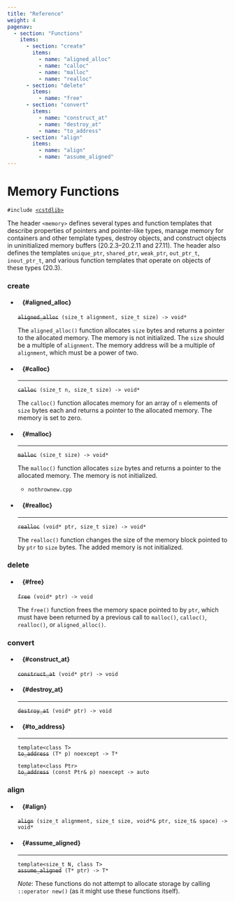 ```yaml
---
title: "Reference"
weight: 4
pagenav:
  - section: "Functions"
    items:
      - section: "create"
        items:
          - name: "aligned_alloc"
          - name: "calloc"
          - name: "malloc"
          - name: "realloc"
      - section: "delete"
        items:
          - name: "free"
      - section: "convert"
        items:
          - name: "construct_at"
          - name: "destroy_at"
          - name: "to_address"
      - section: "align"
        items:
          - name: "align"
          - name: "assume_aligned"
---
```


# Memory Functions

`#include `[`<cstdlib>`]()

The header `<memory>` defines several types and function templates that describe
properties of pointers and pointer-like types, manage memory for containers and
other template types, destroy objects, and construct objects in uninitialized
memory buffers (20.2.3–20.2.11 and 27.11). The header also defines the templates
`unique_ptr`, `shared_ptr`, `weak_ptr`, `out_ptr_t`, `inout_ptr_t`, and various
function templates that operate on objects of these types (20.3).

### create

- #### ` ` {#aligned_alloc}

  ~~`aligned_alloc`~~` (size_t alignment, size_t size) -> void*`

  The `aligned_alloc()` function allocates `size` bytes and returns a pointer to
  the allocated memory. The memory is not initialized. The `size` should be a
  multiple of `alignment`. The memory address will be a multiple of `alignment`,
  which must be a power of two.

- #### ` ` {#calloc}

  ***

  ~~`calloc`~~` (size_t n, size_t size) -> void*`

  The `calloc()` function allocates memory for an array of `n` elements of
  `size` bytes each and returns a pointer to the allocated memory. The memory is
  set to zero.

- #### ` ` {#malloc}

  ***

  ~~`malloc`~~` (size_t size) -> void*`

  The `malloc()` function allocates `size` bytes and returns a pointer to the
  allocated memory. The memory is not initialized.

  - `nothrownew.cpp`

- #### ` ` {#realloc}

  ***

  ~~`realloc`~~` (void* ptr, size_t size) -> void*`

  The `realloc()` function changes the size of the memory block pointed to by
  `ptr` to `size` bytes. The added memory is not initialized.

### delete

- #### ` ` {#free}

  ~~`free`~~` (void* ptr) -> void`

  The `free()` function frees the memory space pointed to by `ptr`, which must
  have been returned by a previous call to `malloc()`, `calloc()`, `realloc()`,
  or `aligned_alloc()`.

### convert

- #### ` ` {#construct_at}

  ~~`construct_at`~~` (void* ptr) -> void`

- #### ` ` {#destroy_at}

  ***

  ~~`destroy_at`~~` (void* ptr) -> void`

- #### ` ` {#to_address}

  ***

  `template<class T>`\
  ~~`to_address`~~` (T* p) noexcept -> T*`

  `template<class Ptr>`\
  ~~`to_address`~~` (const Ptr& p) noexcept -> auto`

### align

- #### ` ` {#align}

  ~~`align`~~` (size_t alignment, size_t size, void*& ptr, size_t& space) -> void*`

- #### ` ` {#assume_aligned}

  ***

  `template<size_t N, class T>`\
  ~~`assume_aligned`~~` (T* ptr) -> T*`

  _Note_: These functions do not attempt to allocate storage by calling
  `::operator new()` (as it might use these functions itself).
